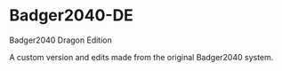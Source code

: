 # Badger2040-DE
Badger2040 Dragon Edition

A custom version and edits made from the original Badger2040 system.
